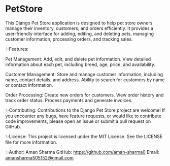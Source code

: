 # PetStore
This Django Pet Store application is designed to help pet store owners manage their inventory, customers, and orders efficiently. It provides a user-friendly interface for adding, editing, and deleting pets, managing customer information, processing orders, and tracking sales.

✨Features:

Pet Management:
Add, edit, and delete pet information.
View detailed information about each pet, including breed, age, price, and availability.

Customer Management:
Store and manage customer information, including name, contact details, and address.
Ability to search for customers by name or contact information.

Order Processing:
Create new orders for customers.
View order history and track order status.
Process payments and generate invoices.

✨Contributing:
Contributions to the Django Pet Store project are welcome! If you encounter any bugs, have feature requests, or would like to contribute code improvements, please open an issue or submit a pull request on GitHub.

✨License:
This project is licensed under the MIT License. See the LICENSE file for more information.

✨Author:
Aman Sharma
GitHub: https://github.com/aman-sharma0
Email: amansharma505152@gmail.com
